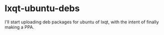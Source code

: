# lxqt-ubuntu-debs
I'll start uploading deb packages for ubuntu of lxqt, with the intent of finally making a PPA.
